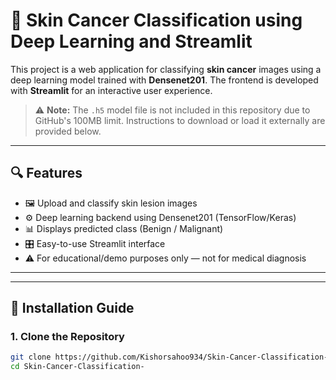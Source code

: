 # 🧪 Skin Cancer Classification using Deep Learning and Streamlit

This project is a web application for classifying **skin cancer** images using a deep learning model trained with **Densenet201**. The frontend is developed with **Streamlit** for an interactive user experience.

> ⚠️ **Note:** The `.h5` model file is not included in this repository due to GitHub's 100MB limit. Instructions to download or load it externally are provided below.

---

## 🔍 Features

- 🖼️ Upload and classify skin lesion images
- ⚙️ Deep learning backend using Densenet201 (TensorFlow/Keras)
- 📊 Displays predicted class (Benign / Malignant)
- 🎛️ Easy-to-use Streamlit interface
- ⚠️ For educational/demo purposes only — not for medical diagnosis

---





---

## 🚀 Installation Guide

### 1. Clone the Repository

```bash
git clone https://github.com/Kishorsahoo934/Skin-Cancer-Classification-.git
cd Skin-Cancer-Classification-

